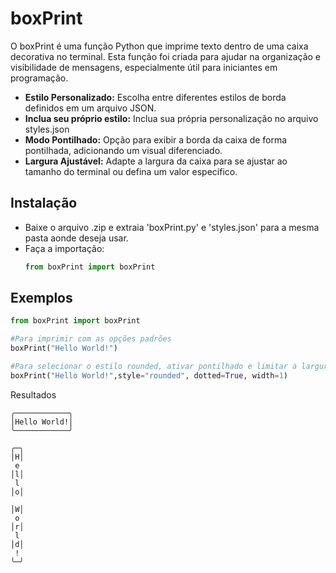 # boxPrint

O boxPrint é uma função Python que imprime texto dentro de uma caixa decorativa no terminal. Esta função foi criada para ajudar na organização e visibilidade de mensagens, especialmente útil para iniciantes em programação.

* **Estilo Personalizado:** Escolha entre diferentes estilos de borda definidos em um arquivo JSON.
* **Inclua seu próprio estilo:** Inclua sua própria personalização no arquivo styles.json
* **Modo Pontilhado:** Opção para exibir a borda da caixa de forma pontilhada, adicionando um visual diferenciado.
* **Largura Ajustável:** Adapte a largura da caixa para se ajustar ao tamanho do terminal ou defina um valor específico.

## Instalação

* Baixe o arquivo .zip e extraia 'boxPrint.py' e 'styles.json' para a mesma pasta aonde deseja usar.
* Faça a importação:
  ```python
  from boxPrint import boxPrint
  ```
## Exemplos
```python
from boxPrint import boxPrint

#Para imprimir com as opções padrões
boxPrint("Hello World!")

#Para selecionar o estilo rounded, ativar pontilhado e limitar a largura para 1:
boxPrint("Hello World!",style="rounded", dotted=True, width=1)
```

Resultados
```
╭────────────╮
│Hello World!│
╰────────────╯

╭─╮
│H│
 e 
│l│
 l 
│o│
   
│W│
 o 
│r│
 l 
│d│
 ! 
╰─╯
```


